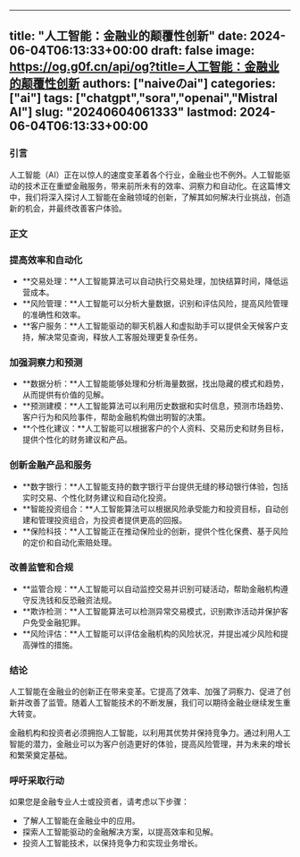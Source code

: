 
---
title: "人工智能：金融业的颠覆性创新"
date: 2024-06-04T06:13:33+00:00
draft: false
image: https://og.g0f.cn/api/og?title=人工智能：金融业的颠覆性创新
authors: ["naiveのai"]
categories: ["ai"]
tags: ["chatgpt","sora","openai","Mistral AI"]
slug: "20240604061333"
lastmod: 2024-06-04T06:13:33+00:00
---
### 引言

人工智能（AI）正在以惊人的速度变革着各个行业，金融业也不例外。人工智能驱动的技术正在重塑金融服务，带来前所未有的效率、洞察力和自动化。在这篇博文中，我们将深入探讨人工智能在金融领域的创新，了解其如何解决行业挑战，创造新的机会，并最终改善客户体验。

### 正文

### 提高效率和自动化

* **交易处理：**人工智能算法可以自动执行交易处理，加快结算时间，降低运营成本。
* **风险管理：**人工智能可以分析大量数据，识别和评估风险，提高风险管理的准确性和效率。
* **客户服务：**人工智能驱动的聊天机器人和虚拟助手可以提供全天候客户支持，解决常见查询，释放人工客服处理更复杂任务。

### 加强洞察力和预测

* **数据分析：**人工智能能够处理和分析海量数据，找出隐藏的模式和趋势，从而提供有价值的见解。
* **预测建模：**人工智能算法可以利用历史数据和实时信息，预测市场趋势、客户行为和风险事件，帮助金融机构做出明智的决策。
* **个性化建议：**人工智能可以根据客户的个人资料、交易历史和财务目标，提供个性化的财务建议和产品。

### 创新金融产品和服务

* **数字银行：**人工智能支持的数字银行平台提供无缝的移动银行体验，包括实时交易、个性化财务建议和自动化投资。
* **智能投资组合：**人工智能算法可以根据风险承受能力和投资目标，自动创建和管理投资组合，为投资者提供更高的回报。
* **保险科技：**人工智能正在推动保险业的创新，提供个性化保费、基于风险的定价和自动化索赔处理。

### 改善监管和合规

* **监管合规：**人工智能可以自动监控交易并识别可疑活动，帮助金融机构遵守反洗钱和反恐融资法规。
* **欺诈检测：**人工智能算法可以检测异常交易模式，识别欺诈活动并保护客户免受金融犯罪。
* **风险评估：**人工智能可以评估金融机构的风险状况，并提出减少风险和提高弹性的措施。

### 结论

人工智能在金融业的创新正在带来变革。它提高了效率、加强了洞察力、促进了创新并改善了监管。随着人工智能技术的不断发展，我们可以期待金融业继续发生重大转变。

金融机构和投资者必须拥抱人工智能，以利用其优势并保持竞争力。通过利用人工智能的潜力，金融业可以为客户创造更好的体验，提高风险管理，并为未来的增长和繁荣奠定基础。

### 呼吁采取行动

如果您是金融专业人士或投资者，请考虑以下步骤：

* 了解人工智能在金融业中的应用。
* 探索人工智能驱动的金融解决方案，以提高效率和见解。
* 投资人工智能技术，以保持竞争力和实现业务增长。